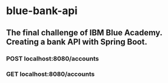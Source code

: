 # blue-bank-api
## The final challenge of IBM Blue Academy. Creating a bank API with Spring Boot.
### POST localhost:8080/accounts
### GET localhost:8080/accounts

